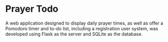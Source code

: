 # Prayer Todo
A web application designed to display daily prayer times, as well as offer a Pomodoro timer and to-do list, including a registration user system, was developed using Flask as the server and SQLite as the database.
